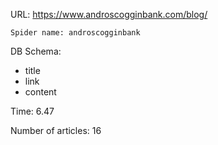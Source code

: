 URL: https://www.androscogginbank.com/blog/

    Spider name: androscogginbank

DB Schema:
- title
- link
- content

Time: 6.47

Number of articles: 16
